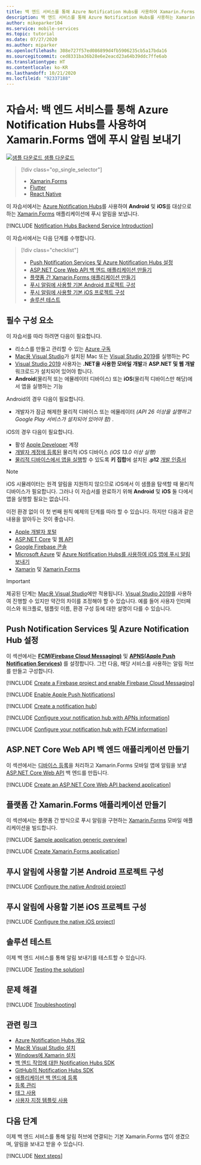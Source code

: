 ```yaml
---
title: 백 엔드 서비스를 통해 Azure Notification Hubs를 사용하여 Xamarin.Forms 앱에 푸시 알림 보내기 | Microsoft Docs
description: 백 엔드 서비스를 통해 Azure Notification Hubs를 사용하는 Xamarin.Forms 앱에 알림을 푸시하는 방법을 알아봅니다.
author: mikeparker104
ms.service: mobile-services
ms.topic: tutorial
ms.date: 07/27/2020
ms.author: miparker
ms.openlocfilehash: 308e727f57ed086899d4fb5906235cb5a17bda16
ms.sourcegitcommit: ced8331ba36b28e6e2eacd23a64b39ddc7ffe6ab
ms.translationtype: HT
ms.contentlocale: ko-KR
ms.lasthandoff: 10/21/2020
ms.locfileid: "92337188"
---
```

# <a name="tutorial-send-push-notifications-to-xamarinforms-apps-using-azure-notification-hubs-via-a-backend-service"></a>자습서: 백 엔드 서비스를 통해 Azure Notification Hubs를 사용하여 Xamarin.Forms 앱에 푸시 알림 보내기  

[![샘플 다운로드](media/download.png) 샘플 다운로드](https://github.com/xamcat/mobcat-samples/tree/master/notification_hub_backend_service)  

> [!div class="op_single_selector"]
>
> * [Xamarin.Forms](notification-hubs-backend-service-xamarin-forms.md)
> * [Flutter](notification-hubs-backend-service-flutter.md)
> * [React Native](notification-hubs-backend-service-react-native.md)

이 자습서에서는 [Azure Notification Hubs](/azure/notification-hubs/notification-hubs-push-notification-overview)를 사용하여 **Android** 및 **iOS**를 대상으로 하는 [Xamarin.Forms](https://dotnet.microsoft.com/apps/xamarin/xamarin-forms) 애플리케이션에 푸시 알림을 보냅니다.  

[!INCLUDE [Notification Hubs Backend Service Introduction](includes/notification-hubs-backend-service-introduction.md)]

이 자습서에서는 다음 단계를 수행합니다.

> [!div class="checklist"]
>
> * [Push Notification Services 및 Azure Notification Hubs 설정](#set-up-push-notification-services-and-azure-notification-hub)
> * [ASP.NET Core Web API 백 엔드 애플리케이션 만들기](#create-an-aspnet-core-web-api-backend-application)
> * [플랫폼 간 Xamarin.Forms 애플리케이션 만들기](#create-a-cross-platform-xamarinforms-application)
> * [푸시 알림에 사용할 기본 Android 프로젝트 구성](#configure-the-native-android-project-for-push-notifications)
> * [푸시 알림에 사용할 기본 iOS 프로젝트 구성](#configure-the-native-ios-project-for-push-notifications)
> * [솔루션 테스트](#test-the-solution)

## <a name="prerequisites"></a>필수 구성 요소

이 자습서를 따라 하려면 다음이 필요합니다.

* 리소스를 만들고 관리할 수 있는 [Azure 구독](https://azure.microsoft.com/free/dotnet)
* [Mac용 Visual Studio](https://visualstudio.microsoft.com/vs/mac/)가 설치된 Mac 또는 [Visual Studio 2019](https://visualstudio.microsoft.com/vs)를 실행하는 PC
* [Visual Studio 2019](https://visualstudio.microsoft.com/vs) 사용자는 **.NET을 사용한 모바일 개발**과 **ASP.NET 및 웹 개발** 워크로드가 설치되어 있어야 합니다.
* **Android**(물리적 또는 에뮬레이터 디바이스) 또는 **iOS**(물리적 디바이스만 해당)에서 앱을 실행하는 기능

Android의 경우 다음이 필요합니다.

* 개발자가 잠금 해제한 물리적 디바이스 또는 에뮬레이터 *(API 26 이상을 실행하고 Google Play 서비스가 설치되어 있어야 함)* .

iOS의 경우 다음이 필요합니다.

* 활성 [Apple Developer](https://developer.apple.com) 계정
* [개발자 계정에 등록된](https://help.apple.com/developer-account/#/dev40df0d9fa) 물리적 iOS 디바이스 *(iOS 13.0 이상 실행)*
* [물리적 디바이스에서 앱을 실행](https://help.apple.com/xcode/mac/current/#/dev5a825a1ca)할 수 있도록 **키 집합**에 설치된 **.p12** [개발 인증서](https://help.apple.com/developer-account/#/dev04fd06d56)

> [!NOTE]
> iOS 시뮬레이터는 원격 알림을 지원하지 않으므로 iOS에서 이 샘플을 탐색할 때 물리적 디바이스가 필요합니다. 그러나 이 자습서를 완료하기 위해 **Android** 및 **iOS** 둘 다에서 앱을 실행할 필요는 없습니다.

이전 환경 없이 이 첫 번째 원칙 예제의 단계를 따라 할 수 있습니다. 하지만 다음과 같은 내용을 알아두는 것이 좋습니다.

* [Apple 개발자 포털](https://developer.apple.com)
* [ASP.NET Core](/aspnet/core/introduction-to-aspnet-core?view=aspnetcore-3.1) 및 [웹 API](https://dotnet.microsoft.com/apps/aspnet/apis)
* [Google Firebase 콘솔](https://console.firebase.google.com/u/0/)
* [Microsoft Azure](https://portal.azure.com) 및 [Azure Notification Hubs를 사용하여 iOS 앱에 푸시 알림 보내기](/azure/notification-hubs/ios-sdk-get-started)
* [Xamarin](https://dotnet.microsoft.com/apps/xamarin) 및 [Xamarin.Forms](https://dotnet.microsoft.com/apps/xamarin/xamarin-forms)

> [!IMPORTANT]
> 제공된 단계는 [Mac용 Visual Studio](https://visualstudio.microsoft.com/vs/mac/)에만 적용됩니다. [Visual Studio 2019](https://visualstudio.microsoft.com/vs)를 사용하여 진행할 수 있지만 약간의 차이를 조정해야 할 수 있습니다. 예를 들어 사용자 인터페이스와 워크플로, 템플릿 이름, 환경 구성 등에 대한 설명이 다를 수 있습니다.

## <a name="set-up-push-notification-services-and-azure-notification-hub"></a>Push Notification Services 및 Azure Notification Hub 설정

이 섹션에서는 **[FCM(Firebase Cloud Messaging)](https://firebase.google.com/docs/cloud-messaging)** 및 **[APNS(Apple Push Notification Services)](https://developer.apple.com/library/archive/documentation/NetworkingInternet/Conceptual/RemoteNotificationsPG/APNSOverview.html)** 를 설정합니다. 그런 다음, 해당 서비스를 사용하는 알림 허브를 만들고 구성합니다.

[!INCLUDE [Create a Firebase project and enable Firebase Cloud Messaging](includes/notification-hubs-common-enable-firebase-cloud-messaging.md)]

[!INCLUDE [Enable Apple Push Notifications](includes/notification-hubs-common-enable-apple-push-notifications.md)]

[!INCLUDE [Create a notification hub](includes/notification-hubs-common-create-notification-hub.md)]

[!INCLUDE [Configure your notification hub with APNs information](includes/notification-hubs-common-configure-with-apns-information.md)]

[!INCLUDE [Configure your notification hub with FCM information](includes/notification-hubs-common-configure-with-fcm-information.md)]

## <a name="create-an-aspnet-core-web-api-backend-application"></a>ASP.NET Core Web API 백 엔드 애플리케이션 만들기

이 섹션에서는 [디바이스 등록](/azure/notification-hubs/notification-hubs-push-notification-registration-management#what-is-device-registration)을 처리하고 Xamarin.Forms 모바일 앱에 알림을 보낼 [ASP.NET Core Web API](https://dotnet.microsoft.com/apps/aspnet/apis) 백 엔드를 만듭니다.

[!INCLUDE [Create an ASP.NET Core Web API backend application](includes/notification-hubs-backend-service-web-api.md)]

## <a name="create-a-cross-platform-xamarinforms-application"></a>플랫폼 간 Xamarin.Forms 애플리케이션 만들기

이 섹션에서는 플랫폼 간 방식으로 푸시 알림을 구현하는 [Xamarin.Forms](https://dotnet.microsoft.com/apps/xamarin/xamarin-forms) 모바일 애플리케이션을 빌드합니다.

[!INCLUDE [Sample application generic overview](includes/notification-hubs-backend-service-sample-app-overview.md)]

[!INCLUDE [Create Xamarin.Forms application](includes/notification-hubs-backend-service-sample-app-xamarin-forms.md)]

## <a name="configure-the-native-android-project-for-push-notifications"></a>푸시 알림에 사용할 기본 Android 프로젝트 구성

[!INCLUDE [Configure the native Android project](includes/notification-hubs-backend-service-configure-xamarin-android.md)]

## <a name="configure-the-native-ios-project-for-push-notifications"></a>푸시 알림에 사용할 기본 iOS 프로젝트 구성

[!INCLUDE [Configure the native iOS project](includes/notification-hubs-backend-service-configure-xamarin-ios.md)]

## <a name="test-the-solution"></a>솔루션 테스트

이제 백 엔드 서비스를 통해 알림 보내기를 테스트할 수 있습니다.

[!INCLUDE [Testing the solution](includes/notification-hubs-backend-service-testing.md)]

## <a name="troubleshooting"></a>문제 해결

[!INCLUDE [Troubleshooting](includes/notification-hubs-backend-service-troubleshooting.md)]

## <a name="related-links"></a>관련 링크

* [Azure Notification Hubs 개요](/azure/notification-hubs/notification-hubs-push-notification-overview)
* [Mac용 Visual Studio 설치](/visualstudio/mac/installation?view=vsmac-2019)
* [Windows에 Xamarin 설치](/xamarin/get-started/installation/windows)
* [백 엔드 작업에 대한 Notification Hubs SDK](https://www.nuget.org/packages/Microsoft.Azure.NotificationHubs/)
* [GitHub의 Notification Hubs SDK](https://github.com/Azure/azure-notificationhubs)
* [애플리케이션 백 엔드에 등록](/azure/notification-hubs/notification-hubs-ios-aspnet-register-user-from-backend-to-push-notification)
* [등록 관리](/azure/notification-hubs/notification-hubs-push-notification-registration-management)
* [태그 사용](/azure/notification-hubs/notification-hubs-tags-segment-push-message)
* [사용자 지정 템플릿 사용](/azure/notification-hubs/notification-hubs-templates-cross-platform-push-messages)

## <a name="next-steps"></a>다음 단계

이제 백 엔드 서비스를 통해 알림 허브에 연결되는 기본 Xamarin.Forms 앱이 생겼으며, 알림을 보내고 받을 수 있습니다.

[!INCLUDE [Next steps](includes/notification-hubs-backend-service-next-steps.md)]
